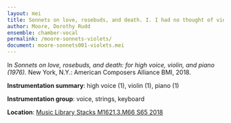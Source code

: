 ```yaml
---
layout: mei
title: Sonnets on love, rosebuds, and death. I. I had no thought of violets of late
author: Moore, Dorothy Rudd
ensemble: chamber-vocal 
permalink: /moore-sonnets-violets/
document: moore-sonnets001-violets.mei
---
```


In *Sonnets on love, rosebuds, and death: for high voice, violin, and piano (1976).* New York, N.Y.: American Composers Alliance BMI, 2018.

**Instrumentation summary**: high voice (1), violin (1), piano (1)

**Instrumentation group**: voice, strings, keyboard

**Location**: <a href="https://tufts.primo.exlibrisgroup.com/permalink/01TUN_INST/1kc9gia/alma991018220948503851" target="_blank">Music Library Stacks M1621.3.M66 S65 2018</a>
